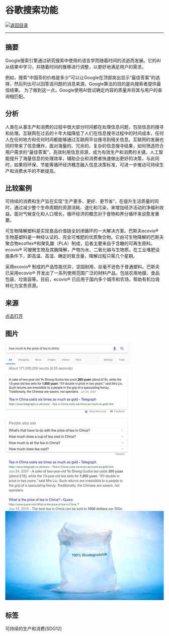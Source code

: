 # 谷歌搜索功能

[![返回目录](http://img.shields.io/badge/点击-返回目录-875A7B.svg?style=flat&colorA=8F8F8F)](/)

----------

## 摘要

Google搜索引擎通过研究搜索中使用的语言学而随着时间的流逝而发展。它的AI从结果中学习，并随着时间的推移进行调整，以更好地满足用户的需求。

例如，搜索“中国茶的价格是多少”可以让Google在顶部突出显示“最佳答案”的选择，然后列出可以回答该问题的消息来源。Google算法的目的是向搜索者提供最佳结果。 为了做到这一点，Google使用AI尝试确定内容的质量并将其与用户的查询相匹配。

## 分析

人类在从事生产和消费的过程中很大部分时间都在处理信息问题，包括信息的搜寻和处理。互联网在过去的十年大幅降低了人们在信息搜寻过程中的时间成本，任何人在任何地方和任何时间都能够通过互联网平台搜寻到相关信息。互联网的发展也同时带来了信息爆炸，面对海量的、冗余的、复杂的信息搜寻结果，如何筛选符合用户需求的“最佳答案”，高效利用信息资源，成为有效生产和消费的关键。人工智能提升了海量信息的处理效率，辅助企业和消费者快速做出更好的决策，与此同时，如果将环保、节能等循环经济概念融入信息决策标准，可进一步推动可持续生产和消费水平的不断提高。

## 比较案例


可持续的消费和生产旨在实现“生产更多、更好、更节省”，在提升生活质量的同时，通过减少整个生命周期的资源消耗、退化和污染，来增加经济活动的净福利收益。面对气候变化和人口增长，循环经济的概念对于食物和养分循环来说愈发重要。

可生物降解塑料是实现食品价值链全封闭循环的一大解决方案。巴斯夫ecovio® 生物基塑料是一种经认证的、完全可堆肥的优质聚合物。它由可生物降解的巴斯夫聚合物ecoflex®和聚乳酸（PLA）制成，后者主要来自于含糖的可再生原料。ecovio® 可被微生物及其酶降解，产物为水、二氧化碳与生物质。在工业堆肥设施条件下，即高温、高湿、确定的氧含量，降解过程只需几个星期。

采用ecovio® 制成的产品性能优异，坚固耐用，丝毫不逊色于普通塑料。巴斯夫已采用ecovio® 开发出了一系列使用范围广泛的材料产品，包括农用地膜、食品包装、垃圾袋等。目前，ecovio® 已应用于国内多个城市和农场，帮助有机垃圾转化为宝贵资源。

## 来源

<a href="https://medium.com/@the_manifest/16-examples-of-artificial-intelligence-ai-in-your-everyday-life-655b2e6a49de" target="_blank">点击打开</a>

## 图片

![图片](12.1.1.jpg)
![图片](12.1.2.jpg)

## 标签

可持续的生产和消费(SDG12)
